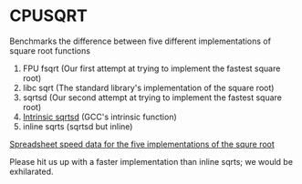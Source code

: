 # CPUSQRT

Benchmarks the difference between five different implementations of square root functions

1. FPU fsqrt        (Our first attempt at trying to implement the fastest square root)
2. libc sqrt        (The standard library's implementation of the square root)
3. sqrtsd           (Our second attempt at trying to implement the fastest square root)
4. [Intrinsic sqrtsd](https://en.wikipedia.org/wiki/intrinsic_function) (GCC's intrinsic function)
5. inline sqrts      (sqrtsd but inline)

[Spreadsheet speed data for the five implementations of the squre root](https://docs.google.com/spreadsheets/d/1e0MTRu92CG3CFMIkh_iwIV1wPGlA4E1of4ieYeFI9zI/edit?usp=sharing)

Please hit us up with a faster implementation than inline sqrts; we would be exhilarated.
